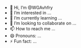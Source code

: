 - 👋 Hi, I’m @WGAvhfry
- 👀 I’m interested in ...
- 🌱 I’m currently learning ...
- 💞️ I’m looking to collaborate on ...
- 📫 How to reach me ...
- 😄 Pronouns: ...
- ⚡ Fun fact: ...

<!---
WGAvhfry/WGAvhfry is a ✨ special ✨ repository because its `README.md` (this file) appears on your GitHub profile.
You can click the Preview link to take a look at your changes.
--->
